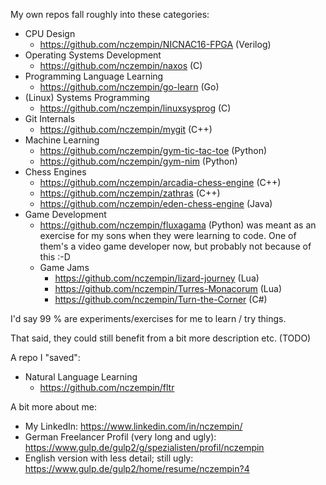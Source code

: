 My own repos fall roughly into these categories:
- CPU Design
  - https://github.com/nczempin/NICNAC16-FPGA (Verilog)
- Operating Systems Development
  - https://github.com/nczempin/naxos (C)
- Programming Language Learning
  - https://github.com/nczempin/go-learn (Go)
- (Linux) Systems Programming
  - https://github.com/nczempin/linuxsysprog (C)
- Git Internals
  - https://github.com/nczempin/mygit (C++)
- Machine Learning
  - https://github.com/nczempin/gym-tic-tac-toe (Python)
  - https://github.com/nczempin/gym-nim (Python)
- Chess Engines
  - https://github.com/nczempin/arcadia-chess-engine (C++)
  - https://github.com/nczempin/zathras (C++)
  - https://github.com/nczempin/eden-chess-engine (Java)
- Game Development
  - https://github.com/nczempin/fluxagama (Python) was meant as an exercise for my sons when they were learning to code. One of them's a video game developer now, but probably not because of this :-D
  - Game Jams
    - https://github.com/nczempin/lizard-journey (Lua)
    - https://github.com/nczempin/Turres-Monacorum (Lua)
    - https://github.com/nczempin/Turn-the-Corner (C#)

I'd say 99 % are experiments/exercises for me to learn / try things.

That said, they could still benefit from a bit more description etc. (TODO)

A repo I "saved":
- Natural Language Learning
  - https://github.com/nczempin/fltr


A bit more about me:
- My LinkedIn: https://www.linkedin.com/in/nczempin/
- German Freelancer Profil (very long and ugly): https://www.gulp.de/gulp2/g/spezialisten/profil/nczempin
- English version with less detail; still ugly: https://www.gulp.de/gulp2/home/resume/nczempin?4

